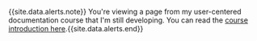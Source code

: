 {{site.data.alerts.note}} You're viewing a page from my user-centered documentation course that I'm still developing. You can read the <a href="/ucd-introduction">course introduction here</a>.{{site.data.alerts.end}}
